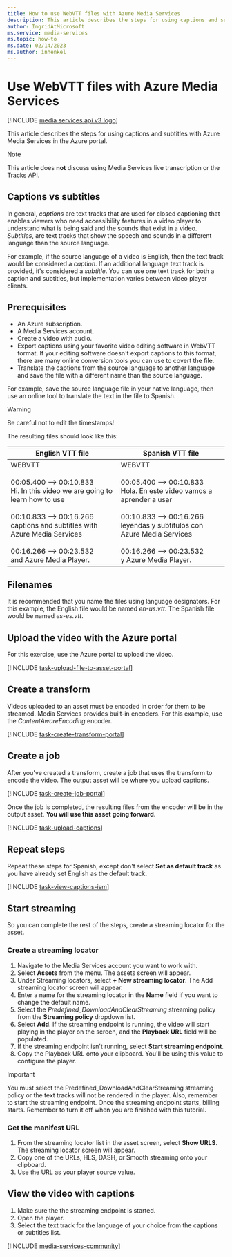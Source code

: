 ```yaml
---
title: How to use WebVTT files with Azure Media Services
description: This article describes the steps for using captions and subtitles with Azure Media Services. In general, text tracks are used for closed captioning that enables viewers who need accessibility features in a video player to understand what is being said and sounds exist in a video. Subtitles, are text tracks that show the speech and sounds in a different language than the source language. For example, if the source language of a video is English, then the text track would be considered a caption. If an additional language text track is provided, it's considered a subtitle.
author: IngridAtMicrosoft
ms.service: media-services
ms.topic: how-to
ms.date: 02/14/2023
ms.author: inhenkel
---
```


# Use WebVTT files with Azure Media Services

[!INCLUDE [media services api v3 logo](./includes/v3-hr.md)]

This article describes the steps for using captions and subtitles with Azure Media Services in the Azure portal.

> [!NOTE]
> This article does **not** discuss using Media Services live transcription or the Tracks API.

## Captions vs subtitles

In general, *captions* are text tracks that are used for closed captioning that enables viewers who need accessibility features in a video player to understand what is being said and the sounds that exist in a video. *Subtitles*, are text tracks that show the speech and sounds in a different language than the source language.

For example, if the source language of a video is English, then the text track would be considered a *caption*. If an additional language text track is provided, it's considered a *subtitle*. You can use one text track for both a caption and subtitles, but implementation varies between video player clients.

## Prerequisites

- An Azure subscription.
- A Media Services account.
- Create a video with audio.
- Export captions using your favorite video editing software in WebVTT format. If your editing software doesn't export captions to this format, there are many online conversion tools you can use to covert the file.
- Translate the captions from the source language to another language and save the file with a different name than the source language.

For example, save the source language file in your native language, then use an online tool to translate the text in the file to Spanish.

> [!WARNING]
> Be careful not to edit the timestamps!

The resulting files should look like this:

| English VTT file | Spanish VTT file |
| ---------------- | ---------------- |
| WEBVTT<br/><br/>00:05.400 --> 00:10.833<br/>Hi. In this video we are going to learn how to use<br/><br/>00:10.833 --> 00:16.266<br/>captions and subtitles with Azure Media Services<br/><br/>00:16.266 --> 00:23.532<br/>and Azure Media Player.|WEBVTT<br/><br/>00:05.400 --> 00:10.833<br/>Hola. En este video vamos a aprender a usar<br/><br/>00:10.833 --> 00:16.266<br/>leyendas y subtítulos con Azure Media Services<br/><br/>00:16.266 --> 00:23.532<br/>y Azure Media Player.|

## Filenames

It is recommended that you name the files using language designators. For this example, the English file would be named *en-us.vtt*.  The Spanish file would be named *es-es.vtt*.

## Upload the video with the Azure portal

For this exercise, use the Azure portal to upload the video.

[!INCLUDE [task-upload-file-to-asset-portal](includes/task-upload-file-to-asset-portal.md)]

## Create a transform

Videos uploaded to an asset must be encoded in order for them to be streamed. Media Services provides built-in encoders. For this example, use the *ContentAwareEncoding* encoder.

[!INCLUDE [task-create-transform-portal](includes/task-create-transform-portal.md)]

## Create a job

After you've created a transform, create a job that uses the transform to encode the video.  The output asset will be where you upload captions.

[!INCLUDE [task-create-job-portal](includes/task-create-job-portal.md)]

Once the job is completed, the resulting files from the encoder will be in the output asset.  **You will use this asset going forward.**

[!INCLUDE [task-upload-captions](includes/task-upload-captions.md)]

## Repeat steps

Repeat these steps for Spanish, except don't select **Set as default track** as you have already set English as the default track.

[!INCLUDE [task-view-captions-ism](includes/task-view-captions-ism.md)]

## Start streaming

So you can complete the rest of the steps, create a streaming locator for the asset.

### Create a streaming locator

1. Navigate to the Media Services account you want to work with.
1. Select **Assets** from the menu. The assets screen will appear.
1. Under Streaming locators, select **+ New streaming locator**. The Add streaming locator screen will appear.
1. Enter a name for the streaming locator in the **Name** field if you want to change the default name.
1. Select the *Predefined_DownloadAndClearStreaming* streaming policy from the **Streaming policy** dropdown list.
1. Select **Add**. If the streaming endpoint is running, the video will start playing in the player on the screen, and the **Playback URL** field will be populated.
1. If the streaming endpoint isn't running, select **Start streaming endpoint**.
1. Copy the Playback URL onto your clipboard.  You'll be using this value to configure the player.

> [!IMPORTANT]
> You must select the Predefined_DownloadAndClearStreaming streaming policy or the text tracks will not be rendered in the player. Also, remember to start the streaming endpoint.  Once the streaming endpoint starts, billing starts. Remember to turn it off when you are finished with this tutorial.

### Get the manifest URL

1. From the streaming locator list in the asset screen, select **Show URLS**. The streaming locator screen will appear.
1. Copy one of the URLs, HLS, DASH, or Smooth streaming onto your clipboard.
1. Use the URL as your player source value.

## View the video with captions

1. Make sure the the streaming endpoint is started.
1. Open the player.
1. Select the text track for the language of your choice from the captions or subtitles list.

[!INCLUDE [media-services-community](includes/media-services-community.md)]
